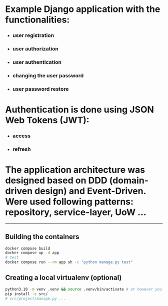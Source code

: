 # Example Django application with the functionalities:
- ### user registration
- ### user authorization
- ### user authentication
- ### changing the user password
- ### user password restore

# Authentication is done using JSON Web Tokens (JWT):
- ### access
- ### refresh

# The application architecture was designed based on DDD (domain-driven design) and Event-Driven. Were used following patterns: repository, service-layer, UoW ...

***

## Building the containers
```sh
docker compose build
docker compose up -d app
# test
docker compose run --rm app sh -c "python manage.py test"
```

## Creating a local virtualenv (optional)
```sh
python3.10 -m venv .venv && source .venv/bin/activate # or however you like to create virtualenvs
pip install -e src/
# src/project/manage.py ...
```